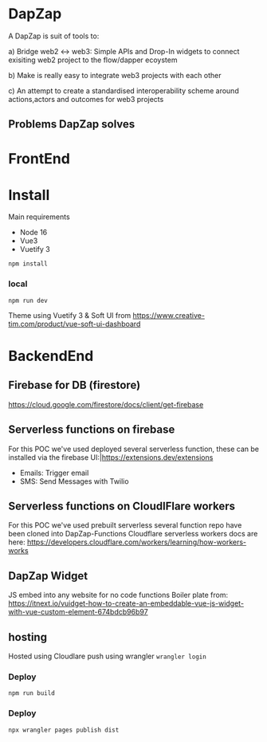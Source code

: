 # DapZap

A DapZap is suit of tools to:

a) Bridge web2 <-> web3:
Simple APIs and Drop-In widgets to connect exisiting web2 project to the flow/dapper ecoystem

b) Make is really easy to integrate web3 projects with each other

c) An attempt to create a standardised interoperability scheme around actions,actors and outcomes for web3 projects

## Problems DapZap solves

# FrontEnd

# Install

Main requirements

- Node 16
- Vue3
- Vuetify 3

`npm install`

### local

`npm run dev`

Theme using Vuetify 3 & Soft UI from https://www.creative-tim.com/product/vue-soft-ui-dashboard

# BackendEnd
## Firebase for DB (firestore)
https://cloud.google.com/firestore/docs/client/get-firebase

## Serverless functions on firebase
For this POC we've used deployed several serverless function, these can be installed via the firebase UI:|https://extensions.dev/extensions
- Emails: Trigger email
- SMS: Send Messages with Twilio

## Serverless functions on CloudlFlare workers
For this POC we've used prebuilt serverless several function repo have been cloned into DapZap-Functions
Cloudflare serverless workers docs are here: https://developers.cloudflare.com/workers/learning/how-workers-works


## DapZap Widget

JS embed into any website for no code functions
Boiler plate
from: https://itnext.io/vuidget-how-to-create-an-embeddable-vue-js-widget-with-vue-custom-element-674bdcb96b97

## hosting

Hosted using Cloudlare push using wrangler
`wrangler login`

### Deploy

`npm run build`

### Deploy

`npx wrangler pages publish dist`
